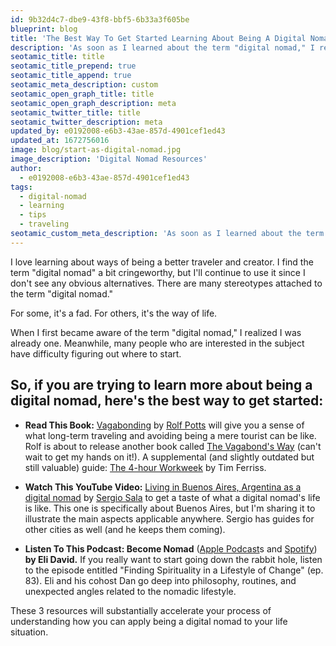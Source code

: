 ```yaml
---
id: 9b32d4c7-dbe9-43f8-bbf5-6b33a3f605be
blueprint: blog
title: 'The Best Way To Get Started Learning About Being A Digital Nomad'
description: 'As soon as I learned about the term "digital nomad," I realized I was already one. Many people interested in this topic don''t know where to start.'
seotamic_title: title
seotamic_title_prepend: true
seotamic_title_append: true
seotamic_meta_description: custom
seotamic_open_graph_title: title
seotamic_open_graph_description: meta
seotamic_twitter_title: title
seotamic_twitter_description: meta
updated_by: e0192008-e6b3-43ae-857d-4901cef1ed43
updated_at: 1672756016
image: blog/start-as-digital-nomad.jpg
image_description: 'Digital Nomad Resources'
author:
  - e0192008-e6b3-43ae-857d-4901cef1ed43
tags:
  - digital-nomad
  - learning
  - tips
  - traveling
seotamic_custom_meta_description: 'As soon as I learned about the term "digital nomad," I realized I was already one. Many people interested in this topic don''t know where to start.'
---
```

I love learning about ways of being a better traveler and creator. I find the term "digital nomad" a bit cringeworthy, but I'll continue to use it since I don't see any obvious alternatives. There are many stereotypes attached to the term "digital nomad."

For some, it's a fad. For others, it's the way of life.

When I first became aware of the term "digital nomad," I realized I was already one. Meanwhile, many people who are interested in the subject have difficulty figuring out where to start.

## So, if you are trying to learn more about being a digital nomad, here's the best way to get started:

*   **Read This Book:** [Vagabonding](https://rolfpotts.com/books/vagabonding/) by [Rolf Potts](https://twitter.com/rolfpotts) will give you a sense of what long-term traveling and avoiding being a mere tourist can be like. Rolf is about to release another book called [The Vagabond's Way](https://rolfpotts.com/books/the-vagabonds-way/) (can't wait to get my hands on it!). A supplemental (and slightly outdated but still valuable) guide: [The 4-hour Workweek](https://tim.blog/tim-ferriss-books/?_ga=2.158904316.794681944.1660557821-693595879.1660557821#the-4-hour-workweek) by Tim Ferriss.
    
*   **Watch This YouTube Video:** [Living in Buenos Aires, Argentina as a digital nomad](https://www.youtube.com/watch?v=bl-oXcQ6Mxs) by [Sergio Sala](https://twitter.com/sergiosa_la) to get a taste of what a digital nomad's life is like. This one is specifically about Buenos Aires, but I'm sharing it to illustrate the main aspects applicable anywhere. Sergio has guides for other cities as well (and he keeps them coming).
    
*   **Listen To This Podcast: Become Nomad** ([Apple Podcast](https://podcasts.apple.com/us/podcast/become-nomad-digital-nomad-lifestyle-and-long-term-travel/id1051084986)s and [Spotify](https://open.spotify.com/show/09ZHkd42SW0fw2MdgwQwhw)) **by Eli David.** If you really want to start going down the rabbit hole, listen to the episode entitled "Finding Spirituality in a Lifestyle of Change" (ep. 83). Eli and his cohost Dan go deep into philosophy, routines, and unexpected angles related to the nomadic lifestyle.
    

These 3 resources will substantially accelerate your process of understanding how you can apply being a digital nomad to your life situation.